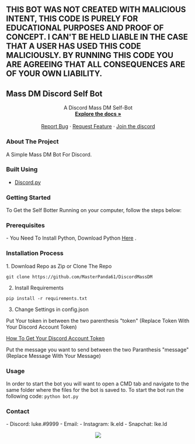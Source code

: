 <h2> THIS BOT WAS NOT CREATED WITH MALICIOUS INTENT, THIS CODE IS PURELY FOR EDUCATIONAL PURPOSES AND PROOF OF CONCEPT. I CAN'T BE HELD LIABLE IN THE CASE THAT A USER HAS USED THIS CODE MALICIOUSLY.  BY RUNNING THIS CODE YOU ARE AGREEING THAT ALL CONSEQUENCES ARE OF YOUR OWN LIABILITY.</h2>


<h2> Mass DM Discord Self Bot </h2> 


  <p align="center">
    A Discord Mass DM Self-Bot
    <br />
    <a href="https://github.com/MasterPanda61/DiscordMassDM"><strong>Explore the docs »</strong></a>
    <br />
    <br />
    <a href="https://github.com/MasterPanda61/DiscordMassDM/issues">Report Bug</a>
    ·
    <a href="https://github.com/MasterPanda61/DiscordMassDM/issues">Request Feature</a>
      ·
    <a href="https://discord.com">Join the discord</a>
  </p>
</p>
  

<h3> About The Project </h3> 
A Simple Mass DM Bot For Discord. 

<h3> Built Using </h3>

- <a href="https://discordpy.readthedocs.io/en/stable/">Discord.py</a>


<h3> Getting Started </h3> 

To Get the Self Botter Running on your computer, follow the steps below: 

<p align="center">
<h3> Prerequisites </h3> 
</p>
- You Need To Install Python, Download Python <a href="https://www.python.org/downloads/"> Here</a> .

<p align="center">
<h3> Installation Process </h3> 
</p>
 1. Download Repo as Zip or Clone The Repo 

```git clone https://github.com/MasterPanda61/DiscordMassDM```

 2. Install Requirements

```pip install -r requirements.txt```

 3. Change Settings in config.json 

Put Your token in between the two parenthesis "token" (Replace Token With Your Discord Account Token)

<a href="https://pcstrike.com/how-to-get-discord-token/"> How To Get Your Discord Account Token </a>

Put the message you want to send between the two Paranthesis "message" (Replace Message With Your Message)

<p align="center">
<h3> Usage </h3> 
</p>

In order to start the bot you will want to open a CMD tab and navigate to the same folder where the files for the bot is saved to. 
To start the bot run the following code:
```python bot.py```

<p align="center">
<h3> Contact </h3>
</p>
- Discord: luke.#9999
- Email: 
- Instagram: lk.eld
- Snapchat: lke.ld

<p align="center">
<img src="https://github-readme-stats.vercel.app/api/pin/?username=MasterPanda61&repo=DiscordMassDM" />
</p>

